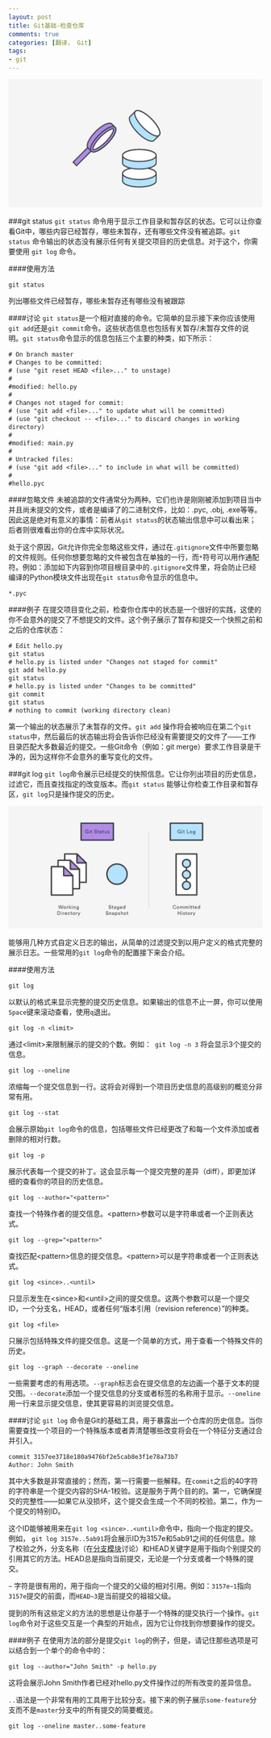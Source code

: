 ```yaml
---
layout: post
title: Git基础-检查仓库
comments: true
categories: [翻译， Git]
tags:
- git
---
```

![inspecting](/img/git-inspecting-1.png)

###git status
`git status` 命令用于显示工作目录和暂存区的状态。它可以让你查看Git中，哪些内容已经暂存，哪些未暂存，还有哪些文件没有被追踪。`git status` 命令输出的状态没有展示任何有关提交项目的历史信息。对于这个，你需要使用 `git log` 命令。

####使用方法

	git status

列出哪些文件已经暂存，哪些未暂存还有哪些没有被跟踪<!--more-->

####讨论
`git status`是一个相对直接的命令。它简单的显示接下来你应该使用`git add`还是`git commit`命令。这些状态信息也包括有关暂存/未暂存文件的说明。`git status`命令显示的信息包括三个主要的种类，如下所示：

	# On branch master
	# Changes to be committed:
	# (use "git reset HEAD <file>..." to unstage)
	#
	#modified: hello.py
	#
	# Changes not staged for commit:
	# (use "git add <file>..." to update what will be committed)
	# (use "git checkout -- <file>..." to discard changes in working directory)
	#
	#modified: main.py
	#
	# Untracked files:
	# (use "git add <file>..." to include in what will be committed)
	#
	#hello.pyc

####忽略文件
未被追踪的文件通常分为两种。它们也许是刚刚被添加到项目当中并且尚未提交的文件，或者是编译了的二进制文件，比如：.pyc, .obj, .exe等等。因此这是绝对有意义的事情：前者从`git status`的状态输出信息中可以看出来；后者则很难看出你的仓库中实际状况。

处于这个原因，Git允许你完全忽略这些文件，通过在`.gitignore`文件中所要忽略的文件规则。任何你想要忽略的文件被包含在单独的一行，而`*`符号可以用作通配符。例如：添加如下内容到你项目根目录中的`.gitignore`文件里，将会防止已经编译的Python模块文件出现在`git status`命令显示的信息中。

	*.pyc

####例子
在提交项目变化之前，检查你仓库中的状态是一个很好的实践，这使的你不会意外的提交了不想提交的文件。这个例子展示了暂存和提交一个快照之前和之后的仓库状态：

	# Edit hello.py
	git status
	# hello.py is listed under "Changes not staged for commit"
	git add hello.py
	git status
	# hello.py is listed under "Changes to be committed"
	git commit
	git status
	# nothing to commit (working directory clean)

第一个输出的状态展示了未暂存的文件。`git add` 操作将会被响应在第二个`git status`中，然后最后的状态输出将会告诉你已经没有需要提交的文件了——工作目录匹配大多数最近的提交。一些Git命令（例如：git merge）要求工作目录是干净的，因为这样你不会意外的重写变化的文件。

###git log
`git log`命令展示已经提交的快照信息。它让你列出项目的历史信息，过滤它，而且查找指定的改变版本。而`git status` 能够让你检查工作目录和暂存区，`git log`只是操作提交的历史。

![git status & git log](/img/git-inspecting-2.png)

能够用几种方式自定义日志的输出，从简单的过滤提交到以用户定义的格式完整的展示日志。一些常用的`git log`命令的配置接下来会介绍。

####使用方法

	git log

以默认的格式来显示完整的提交历史信息。如果输出的信息不止一屏，你可以使用`Space`键来滚动查看，使用`q`退出。

	git log -n <limit>

通过&lt;limit&gt;来限制展示的提交的个数。例如：` git log -n 3` 将会显示3个提交的信息。

	git log --oneline

浓缩每一个提交信息到一行。这将会对得到一个项目历史信息的高级别的概览分非常有用。

	git log --stat

会展示原始`git log`命令的信息，包括哪些文件已经更改了和每一个文件添加或者删除的相对行数。

	git log -p

展示代表每一个提交的补丁。这会显示每一个提交完整的差异（diff），即更加详细的查看你的项目的历史信息。

	git log --author="<pattern>"

查找一个特殊作者的提交信息。&lt;pattern&gt;参数可以是字符串或者一个正则表达式。

	git log --grep="<pattern>"

查找匹配&lt;pattern&gt;信息的提交信息。&lt;pattern&gt;可以是字符串或者一个正则表达式。

	git log <since>..<until>

只显示发生在&lt;since&gt;和&lt;until&gt;之间的提交信息。这两个参数可以是一个提交ID，一个分支名，HEAD，或者任何“版本引用（revision reference）”的种类。

	git log <file>

只展示包括特殊文件的提交信息。这是一个简单的方式，用于查看一个特殊文件的历史。

	git log --graph --decorate --oneline

一些需要考虑的有用选项。`--graph`标志会在提交信息的左边画一个基于文本的提交图。`--decorate`添加一个提交信息的分支或者标签的名称用于显示。`--oneline`用一行来显示提交信息，使其更容易的浏览提交信息。

####讨论
`git log` 命令是Git的基础工具，用于暴露出一个仓库的历史信息。当你需要查找一个项目的一个特殊版本或者弄清楚哪些改变将会在一个特征分支通过合并引入。

	commit 3157ee3718e180a9476bf2e5cab8e3f1e78a73b7
	Author: John Smith

其中大多数是非常直接的；然而，第一行需要一些解释。在`commit`之后的40字符的字符串是一个提交内容的SHA-1校验。这是服务于两个目的的。第一，它确保提交的完整性——如果它从没损坏，这个提交会生成一个不同的校验。第二，作为一个提交的特别ID。

这个ID能够被用来在`git log <since>..<until>`命令中，指向一个指定的提交。例如， `git log 3157e..5ab91`将会展示ID为3157e和5ab91之间的任何信息。除了校验之外，分支名称（在[分支模块](https://www.atlassian.com/git/tutorials/using-branches)讨论）和HEAD关键字是用于指向个别提交的引用其它的方法。HEAD总是指向当前提交，无论是一个分支或者一个特殊的提交。

`~` 字符是很有用的，用于指向一个提交的父级的相对引用。例如：`3157e~1`指向`3157e`提交的前面，而`HEAD~3`是当前提交的祖祖父级。

提到的所有这些定义的方法的思想是让你基于一个特殊的提交执行一个操作。`git log`命令对于这些交互是一个典型的开始点，因为它让你找到你想要操作的提交。

####例子
在使用方法的部分是提交`git log`的例子，但是，请记住那些选项是可以结合到一个单个的命令中的：

	git log --author="John Smith" -p hello.py

这将会展示John Smith作者已经对hello.py文件操作过的所有改变的差异信息。

``..``语法是一个非常有用的工具用于比较分支。接下来的例子展示`some-feature`分支而不是`master`分支中的所有提交的简要概览。

	git log --oneline master..some-feature

